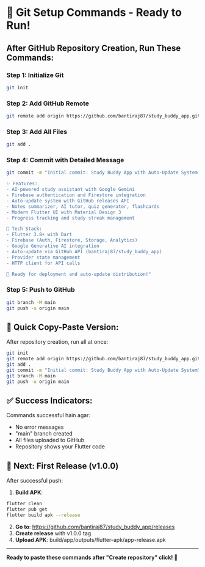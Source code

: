 # 🚀 Git Setup Commands - Ready to Run!

## After GitHub Repository Creation, Run These Commands:

### **Step 1: Initialize Git**
```bash
git init
```

### **Step 2: Add GitHub Remote**
```bash
git remote add origin https://github.com/bantiraj87/study_buddy_app.git
```

### **Step 3: Add All Files**
```bash
git add .
```

### **Step 4: Commit with Detailed Message**
```bash
git commit -m "Initial commit: Study Buddy App with Auto-Update System

✨ Features:
- AI-powered study assistant with Google Gemini
- Firebase authentication and Firestore integration
- Auto-update system with GitHub releases API
- Notes summarizer, AI tutor, quiz generator, flashcards
- Modern Flutter UI with Material Design 3
- Progress tracking and study streak management

🔧 Tech Stack:
- Flutter 3.8+ with Dart
- Firebase (Auth, Firestore, Storage, Analytics)
- Google Generative AI integration
- Auto-update via GitHub API (bantiraj87/study_buddy_app)
- Provider state management
- HTTP client for API calls

📱 Ready for deployment and auto-update distribution!"
```

### **Step 5: Push to GitHub**
```bash
git branch -M main
git push -u origin main
```

## 🎯 **Quick Copy-Paste Version:**

After repository creation, run all at once:

```bash
git init
git remote add origin https://github.com/bantiraj87/study_buddy_app.git
git add .
git commit -m "Initial commit: Study Buddy App with Auto-Update System"
git branch -M main
git push -u origin main
```

## ✅ **Success Indicators:**

Commands successful hain agar:
- No error messages
- "main" branch created
- All files uploaded to GitHub
- Repository shows your Flutter code

## 🔄 **Next: First Release (v1.0.0)**

After successful push:

1. **Build APK**:
```bash
flutter clean
flutter pub get
flutter build apk --release
```

2. **Go to**: https://github.com/bantiraj87/study_buddy_app/releases
3. **Create release** with v1.0.0 tag
4. **Upload APK**: build/app/outputs/flutter-apk/app-release.apk

---
**Ready to paste these commands after "Create repository" click! 🚀**
